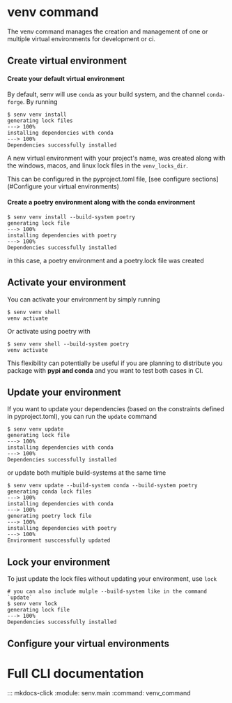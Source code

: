 # venv command

The venv command manages the creation and management of one or multiple virtual environments for development or ci.

## Create virtual environment

#### Create your default virtual environment

By default, senv will use `conda` as your build system, and the channel `conda-forge`. By running

<div class="termy">

```console
$ senv venv install
generating lock files
---> 100%
installing dependencies with conda
---> 100%
Dependencies successfully installed
```

</div>

A new virtual environment with your project's name, was created along with the windows, macos, and linux lock files in the `venv_locks_dir`.

This can be configured in the pyproject.toml file, [see configure sections](#Configure your virtual environments)


#### Create a poetry environment along with the conda environment

<div class="termy">

```console
$ senv venv install --build-system poetry
generating lock file
---> 100%
installing dependencies with poetry
---> 100%
Dependencies successfully installed
```

</div>

in this case, a poetry environment and a poetry.lock file was created

## Activate your environment

You can activate your environment by simply running

<div class="termy">

```console
$ senv venv shell
venv activate
```

</div>

Or activate using poetry with 

<div class="termy">

```console
$ senv venv shell --build-system poetry
venv activate
```

</div>

This flexibility can potentially be useful if you are planning to distribute you package with **pypi and conda** and you want to test both cases in CI.


## Update your environment

If you want to update your dependencies (based on the constraints defined in pyproject.toml), you can run the `update` command

<div class="termy">

```console
$ senv venv update
generating lock file
---> 100%
installing dependencies with conda
---> 100%
Dependencies successfully installed
```

</div>

or update both multiple build-systems at the same time

<div class="termy">


```console
$ senv venv update --build-system conda --build-system poetry
generating conda lock files
---> 100%
installing dependencies with conda
---> 100%
generating poetry lock file
---> 100%
installing dependencies with poetry
---> 100%
Environment susccessfully updated
```

</div>

## Lock your environment

To just update the lock files without updating your environment, use `lock`

<div class="termy">

```console
# you can also include mulple --build-system like in the command `update`
$ senv venv lock
generating lock file
---> 100%
Dependencies successfully installed
```

</div>


## Configure your virtual environments


# Full CLI documentation

::: mkdocs-click
    :module: senv.main
    :command: venv_command
